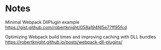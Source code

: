 
# Notes

Minimal Webpack DllPlugin example
https://gist.github.com/robertknight/058a194f45e77ff95fcd

Optimizing Webpack build times and improving caching with DLL bundles
https://robertknight.github.io/posts/webpack-dll-plugins/
